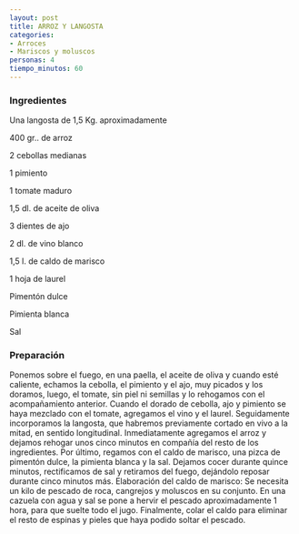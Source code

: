 ```yaml
---
layout: post
title: ARROZ Y LANGOSTA
categories:
- Arroces
- Mariscos y moluscos
personas: 4 
tiempo_minutos: 60 
---
```

<h3>Ingredientes</h3>
Una langosta de 1,5 Kg. aproximadamente

400 gr.. de arroz

2 cebollas medianas

1 pimiento

1 tomate maduro

1,5 dl. de aceite de oliva

3 dientes de ajo

2 dl. de vino blanco

1,5 l. de caldo de marisco

1 hoja de laurel

Pimentón dulce

Pimienta blanca

Sal

<h3>Preparación</h3>
Ponemos sobre el fuego, en una paella, el aceite de oliva y cuando esté caliente, echamos la cebolla, el pimiento y el ajo, muy picados y los doramos, luego, el tomate, sin piel ni semillas y lo rehogamos con el acompañamiento anterior. Cuando el dorado de cebolla, ajo y pimiento se haya mezclado con el tomate, agregamos el vino y el laurel. Seguidamente incorporamos la langosta, que habremos previamente cortado en vivo a la mitad, en sentido longitudinal. Inmediatamente agregamos el arroz y dejamos rehogar unos cinco minutos en compañía del resto de los ingredientes. Por último, regamos con el caldo de marisco, una pizca de pimentón dulce, la pimienta blanca y la sal. Dejamos cocer durante quince minutos, rectificamos de sal y retiramos del fuego, dejándolo reposar durante cinco minutos más. Elaboración del caldo de marisco: Se necesita un kilo de pescado de roca, cangrejos y moluscos en su conjunto. En una cazuela con agua y sal se pone a hervir el pescado aproximadamente 1 hora, para que suelte todo el jugo. Finalmente, colar el caldo para eliminar el resto de espinas y pieles que haya podido soltar el pescado.

